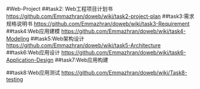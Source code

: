#Web-Project
##task2: Web工程项目计划书
https://github.com/Emmazhran/doweb/wiki/task2-project-plan
##task3:需求规格说明书
https://github.com/Emmazhran/doweb/wiki/task3-Requirement
##task4:Web应用建模
https://github.com/Emmazhran/doweb/wiki/task4-Modeling
##task5:Web架构设计
https://github.com/Emmazhran/doweb/wiki/task5-Architecture
##task6:Web应用设计
https://github.com/Emmazhran/doweb/wiki/task6-Application-Design
##task7:Web应用构建

##task8:Web应用测试
https://github.com/Emmazhran/doweb/wiki/Task8-testing
